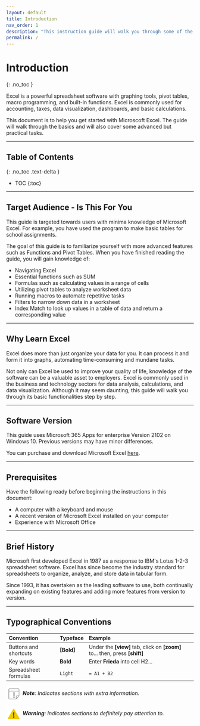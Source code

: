 ```yaml
---
layout: default
title: Introduction
nav_order: 1
description: "This instruction guide will walk you through some of the most common and essential Excel functions."
permalink: /
---
```

# Introduction
{: .no_toc }

Excel is a powerful spreadsheet software with graphing tools, pivot tables, macro programming, and built-in functions. Excel is commonly used for accounting, taxes, data visualization, dashboards, and basic calculations.

This document is to help you get started with Microscoft Excel. The guide will walk through the basics and will also cover some advanced but practical tasks.

---

## Table of Contents
{: .no_toc .text-delta }

* TOC
{:toc}

---

## Target Audience - Is This For You

This guide is targeted towards users with minima knowledge of Microsoft Excel. For example, you have used the program to make basic tables for school assignments.

The goal of this guide is to familiarize yourself with more advanced features such as Functions and Pivot Tables. When you have finished reading the guide, you will gain knowledge of:

* Navigating Excel
* Essential functions such as SUM
* Formulas such as calculating values in a range of cells
* Utilizing pivot tables to analyze worksheet data
* Running macros to automate repetitive tasks
* Filters to narrow down data in a worksheet
* Index Match to look up values in a table of data and return a corresponding value

---

## Why Learn Excel

Excel does more than just organize your data for you. It can process it and form it into graphs, automating time-consuming and mundane tasks.

Not only can Excel be used to improve your quality of life, knowledge of the software can be a valuable asset to employers. Excel is commonly used in the business and technology sectors for data analysis, calculations, and data visualization. Although it may seem daunting, this guide will walk you through its basic functionalities step by step.

---

## Software Version

This guide uses Microsoft 365 Apps for enterprise Version 2102 on Windows 10. Previous versions may have minor differences.

You can purchase and download Microsoft Excel [here](https://www.microsoft.com/en-ca/microsoft-365/excel).

---

## Prerequisites

Have the following ready before beginning the instructions in this document:

* A computer with a keyboard and mouse
* A recent version of Microsoft Excel installed on your computer
* Experience with Microsoft Office

---

## Brief History

Microsoft first developed Excel in 1987 as a response to IBM's Lotus 1-2-3 spreadsheet software. Excel has since become the industry standard for spreadsheets to organize, analyze, and store data in tabular form.

Since 1993, it has overtaken as the leading software to use, both continually expanding on existing features and adding more features from version to version.

---

## Typographical Conventions

| Convention            | Typeface    | Example |
|:----------------------|:------------|:----------|
| Buttons and shortcuts | **[Bold]**  | Under the **[view]** tab, click on **[zoom]** to... then, press **[shift]** |
| Key words             |  **Bold**   | Enter **Frieda** into cell H2... |
| Spreadsheet formulas  | ```Light``` | ```= A1 + B2``` |

<img src="https://github.com/nickluong-dev/Excel-Instruction-Guide/blob/gh-pages/assets/images/note.png?raw=true" alt="note" width="40px" height="40px" style="vertical-align:middle;"> ***Note**: Indicates sections with extra information.*

<img src="https://github.com/nickluong-dev/Excel-Instruction-Guide/blob/gh-pages/assets/images/warning.png?raw=true" alt="warning" width="40px" height="40px" style="vertical-align:middle;"> ***Warning**: Indicates sections to definitely pay attention to.*
